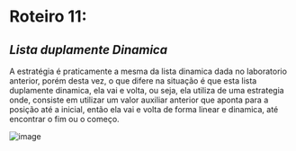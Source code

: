 # Roteiro 11:

*Lista duplamente Dinamica*
--
A estratégia é praticamente a mesma da lista dinamica dada no laboratorio anterior, porém desta vez, o que difere na situação é que esta lista duplamente dinamica, ela vai e volta, ou seja, ela utiliza de uma estrategia onde, consiste em utilizar um valor auxiliar anterior que aponta para a posição até a inicial, então ela vai e volta de forma linear e dinamica, até encontrar o fim ou o começo.

![image](https://user-images.githubusercontent.com/101759293/207969593-934c87ff-663b-40dc-9510-a997008a5610.png)
